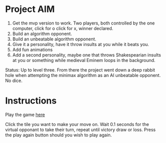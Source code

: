 # Project AIM

1. Get the mvp version to work. Two players, both controlled by the one computer, click for o click for x, winner declared.
2. Build an algorithm opponent.
3. Build an unbeatable algorithm opponent.
4. Give it a personality, have it throw insults at you while it beats you.
5. Add fun animations
6. Add a second personality, maybe one that throws Shakespearian insults at you or something while medieval Eminem loops in the background.

Status: Up to level three. From there the project went down a deep rabbit hole when attempting the minimax algorithm as an AI unbeatable opponent. No dice.

# Instructions

Play the game [here](https://yasmin-a95.github.io/tictactoe/)

Click the tile you want to make your move on. Wait 0.1 seconds for the virtual opponant to take their turn, repeat until victory draw or loss. Press the play again button should you wish to play again.
